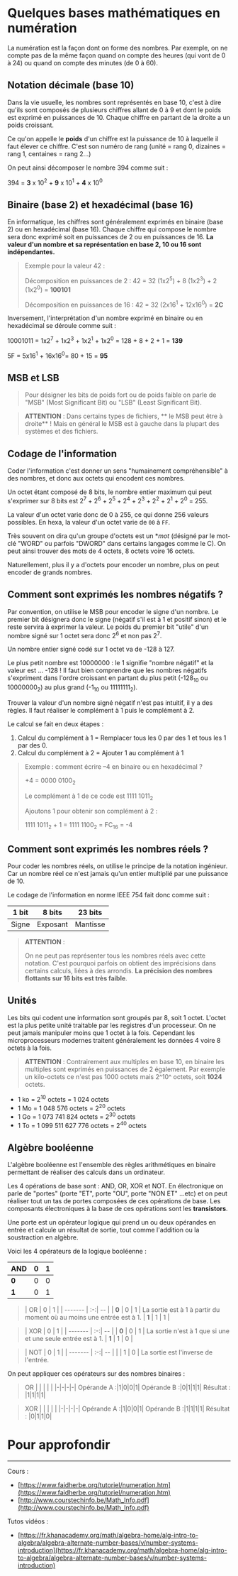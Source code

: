 # Quelques bases mathématiques en **numération**

La numération est la façon dont on forme des nombres. Par exemple, on ne compte
pas de la même façon quand on compte des heures (qui vont de 0 à 24) ou quand on
compte des minutes (de 0 à 60).


## Notation décimale (base 10)

Dans la vie usuelle, les nombres sont représentés en base 10, c'est à dire qu'ils sont
composés de plusieurs chiffres allant de 0 à 9 et dont le poids est exprimé en 
puissances de 10. Chaque chiffre en partant de la droite a un poids croissant.

Ce qu'on appelle le **poids** d'un chiffre est la puissance de 10 à laquelle il 
faut élever ce chiffre.  C'est son numéro de rang (unité = rang 0, dizaines = rang 1, 
centaines = rang 2...)

On peut ainsi décomposer le nombre 394 comme suit :

394 = **3** x 10<sup>2</sup> + **9** x 10<sup>1</sup> + **4** x 10<sup>0</sup>


## Binaire (base 2) et hexadécimal (base 16)

En informatique, les chiffres sont généralement exprimés en binaire (base 2) ou 
en hexadécimal (base 16). Chaque chiffre qui compose le nombre sera donc exprimé
soit en puissances de 2 ou en puissances de 16. **La valeur d'un nombre et sa 
représentation en base 2, 10 ou 16 sont indépendantes.**

> Exemple pour la valeur 42 :
>
> Décomposition en puissances de 2  : 42 = 32 (1x2<sup>5</sup>) + 8 (1x2<sup>3</sup>) + 2 (1x2<sup>0</sup>) = **100101**
>
> Décomposition en puissances de 16 : 42 = 32 (2x16<sup>1</sup> + 12x16<sup>0</sup>) = **2C**

Inversement, l'interprétation d'un nombre exprimé en binaire ou en hexadécimal 
se déroule comme suit :

10001011 = 1x2<sup>7</sup> + 1x2<sup>3</sup> + 1x2<sup>1</sup> + 1x2<sup>0</sup> = 128 + 8 + 2 + 1 = **139**

5F = 5x16<sup>1</sup> + 16x16<sup>0</sup>= 80 + 15 = **95**



## MSB et LSB

> Pour désigner les bits de poids fort ou de poids faible on parle de "MSB" 
(Most Significant Bit) ou "LSB" (Least Significant Bit). 


> **ATTENTION** : Dans certains types de fichiers, ** le MSB peut être à droite** ! Mais
en général le MSB est à gauche dans la plupart des systèmes et des fichiers.



## Codage de l'information

Coder l'information c'est donner un sens "humainement compréhensible" à des nombres,
et donc aux octets qui encodent ces nombres.

Un octet étant composé de 8 bits, le nombre entier maximum qui peut s'exprimer sur 8 bits
est 2<sup>7</sup> + 2<sup>6</sup> + 2<sup>5</sup> + 2<sup>4</sup> + 2<sup>3</sup> + 2<sup>2</sup> + 2<sup>1</sup> + 2<sup>0</sup> = 255.

La valeur d'un octet varie donc de 0 à 255, ce qui donne 256 valeurs possibles. En hexa, 
la valeur d'un octet varie de `00` à `FF`.

Très souvent on dira qu'un groupe d'octets est un **mot* (désigné par le mot-clé "WORD" 
ou parfois "DWORD" dans certains langages comme le C). On peut ainsi trouver des mots de 
4 octets, 8 octets voire 16 octets.

Naturellement, plus il y a d'octets pour encoder un nombre, plus on peut encoder de 
grands nombres.


## Comment sont exprimés les nombres négatifs ?

Par convention, on utilise le MSB pour encoder le signe d'un nombre.
Le premier bit désignera donc le signe (négatif s'il est à 1 et positif sinon) et le reste 
servira à exprimer la valeur. Le poids du premier bit "utile" d'un nombre signé
sur 1 octet sera donc 2<sup>6</sup> et non pas 2<sup>7</sup>.

Un nombre entier signé codé sur 1 octet va de -128 à 127.

Le plus petit nombre est 10000000 : le 1 signifie "nombre négatif" et la valeur est ... -128 !
Il faut bien comprendre que les nombres négatifs s'expriment dans l'ordre croissant
en partant du plus petit (-128<sub>10</sub> ou 10000000<sub>2</sub>) au plus grand (-1<sub>10</sub> ou 11111111<sub>2</sub>).

Trouver la valeur d'un nombre signé négatif n'est pas intuitif, il y a des règles.
Il faut réaliser le complément à 1 puis le complément à 2.

Le calcul se fait en deux étapes :

1) Calcul du complément à 1 = Remplacer tous les 0 par des 1 et tous les 1 par des 0.
2) Calcul du complément à 2 = Ajouter 1 au complément à 1


> Exemple  : comment écrire –4 en binaire ou en hexadécimal ? 
>
> +4 = 0000 0100<sub>2</sub>
>
> Le complément à 1 de ce code est 1111 1011<sub>2</sub>
>
> Ajoutons 1 pour obtenir son complément à 2 :
>
> 1111 1011<sub>2</sub> + 1 = 1111 1100<sub>2</sub> = FC<sub>16</sub> = -4


## Comment sont exprimés les nombres réels ?

Pour coder les nombres réels, on utilise le principe de la notation ingénieur. Car un nombre réel
ce n'est jamais qu'un entier multiplié par une puissance de 10.

Le codage de l'information en norme IEEE 754 fait donc comme suit : 

| 1 bit | 8 bits   | 23 bits |
| ----- | -------- | ------- |
| Signe | Exposant | Mantisse|

> **ATTENTION** :
>
> On ne peut pas représenter tous les nombres réels avec cette notation. C'est
> pourquoi parfois on obtient des imprécisions dans certains calculs, liées à des arrondis.
> **La précision des nombres flottants sur 16 bits est très faible**.


## Unités

Les bits qui codent une information sont groupés par 8, soit 1 octet. L'octet est 
la plus petite unité traitable par les registres d'un processeur. On ne peut jamais
manipuler moins que 1 octet à la fois. Cependant les microprocesseurs modernes traitent
généralement les données 4 voire 8 octets à la fois.

> **ATTENTION** :
Contrairement aux multiples en base 10, en binaire les multiples sont exprimés en
puissances de 2 également. Par exemple un kilo-octets ce n'est pas 1000 octets 
mais 2^10^ octets, soit **1024** octets.

- 1 ko = 2<sup>10</sup> octets = 1 024 octets
- 1 Mo = 1 048 576 octets = 2<sup>20</sup> octets
- 1 Go = 1 073 741 824 octets = 2<sup>30</sup> octets
- 1 To = 1 099 511 627 776 octets = 2<sup>40</sup> octets


## Algèbre booléenne

L'algèbre booléenne est l'ensemble des règles arithmétiques en binaire permettant
de réaliser des calculs dans un ordinateur.

Les 4 opérations de base sont : AND, OR, XOR et NOT. En électronique on parle de 
"portes" (porte "ET", porte "OU", porte "NON ET" ...etc) et on peut réaliser tout
un tas de portes composées de ces opérations de base. Les composants électroniques
à la base de ces opérations sont les **transistors**.

Une porte est un opérateur logique qui prend un ou deux opérandes en entrée et 
calcule un résultat de sortie, tout comme l'addition ou la soustraction en
algèbre.

Voici les 4 opérateurs de la logique booléenne :

>
| AND     | 0  | 1  |
| ------- | :-:| -- |
|  **0**  | 0  | 0  | La sortie est à 1 si seulement si les deux entrées sont à 1.
|  **1**  | 0  | 1  |

>| OR      | 0  | 1  |
| ------- | :-:| -- |
|  **0**  | 0  | 1  | La sortie est à 1 à partir du moment où au moins une entrée est à 1.
|  **1**  | 1  | 1  |

>| XOR     | 0  | 1  |
| ------- | :-:| -- |
|  **0**  | 0  | 1  | La sortie n'est à 1 que si une et une seule entrée est à 1.
|  **1**  | 1  | 0  |

>| NOT     | 0  | 1  |
| ------- | :-:| -- |
|         | 1  | 0  | La sortie est l'inverse de l'entrée.


On peut appliquer ces opérateurs sur des nombres binaires :

>OR          | | | | |
            |-|-|-|-|
Opérande A :|1|0|0|1|
Opérande B :|0|1|1|1|
Résultat :  |1|1|1|1|

>XOR         | | | | |
            |-|-|-|-|
Opérande A :|1|0|0|1|
Opérande B :|1|1|1|1|
Résultat :  |0|1|1|0|



# Pour approfondir
___
Cours :
- [https://www.faidherbe.org/tutoriel/numeration.htm](https://www.faidherbe.org/tutoriel/numeration.htm)
- [http://www.courstechinfo.be/Math_Info.pdf](http://www.courstechinfo.be/Math_Info.pdf)

Tutos vidéos :

- [https://fr.khanacademy.org/math/algebra-home/alg-intro-to-algebra/algebra-alternate-number-bases/v/number-systems-introduction](https://fr.khanacademy.org/math/algebra-home/alg-intro-to-algebra/algebra-alternate-number-bases/v/number-systems-introduction)
